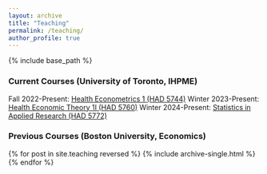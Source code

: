 ```yaml
---
layout: archive
title: "Teaching"
permalink: /teaching/
author_profile: true
---
```


{% include base_path %}

### Current Courses (University of Toronto, IHPME)
Fall 2022-Present: [Health Econometrics 1 (HAD 5744)](https://github.com/alex-hoagland/HAD5744_2022F)
Winter 2023-Present: [Health Economic Theory 1I (HAD 5760)](https://github.com/alex-hoagland/HAD6750H)
Winter 2024-Present: [Statistics in Applied Research (HAD 5772)](https://github.com/alex-hoagland/HAD-5772--Winter-2024)

### Previous Courses (Boston University, Economics) 

{% for post in site.teaching reversed %}
  {% include archive-single.html %}
{% endfor %}
